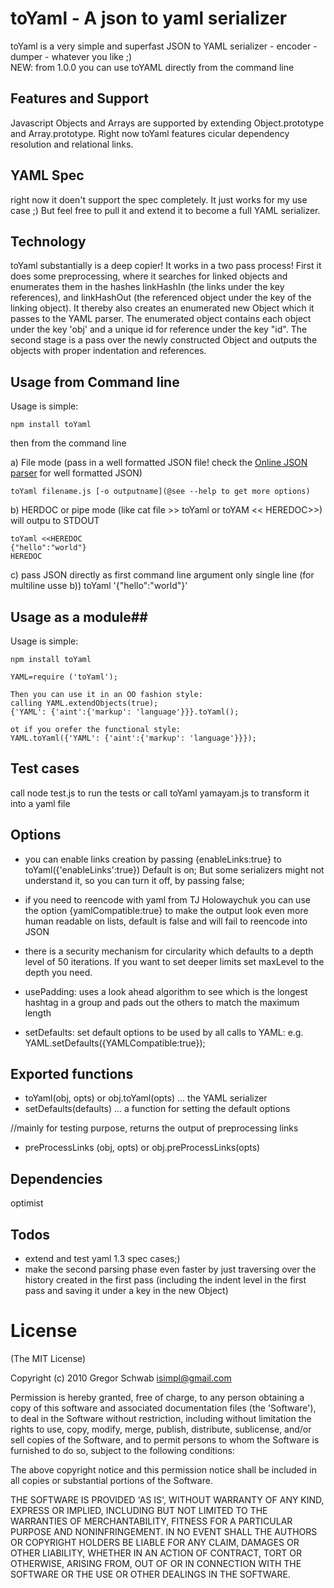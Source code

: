 # toYaml - A json to yaml serializer  #

toYaml is a very simple and superfast JSON to YAML serializer - encoder - dumper - whatever you like ;)  
NEW: from 1.0.0 you can use toYAML directly from the command line

## Features and Support ##

Javascript Objects and Arrays are supported by extending Object.prototype and Array.prototype.
Right now toYaml features cicular dependency resolution and relational links.


## YAML Spec ##

right now it doen't support the spec completely. It just works for my use case ;) But feel free to pull it and extend it to become a full YAML serializer.

## Technology ##

toYaml substantially is a deep copier! It works in a two pass process! First it does some preprocessing, where it searches for linked objects and enumerates them in the hashes linkHashIn (the links under the key references), and linkHashOut (the referenced object under the key of the linking object). It thereby also creates an enumerated new Object which it passes to the YAML parser. The enumerated object contains each object under the key 'obj' and a unique id for reference under the key "id". The second stage is a pass over the newly constructed Object and outputs the objects with proper indentation and references.

## Usage from Command line ##

Usage is simple:

    npm install toYaml
    
then from the command line 

a) File mode (pass in a well formatted JSON file! check the [Online JSON parser](http://json.parser.online.fr/)  for well formatted JSON)   

    toYaml filename.js [-o outputname](@see --help to get more options)   
      
b) HERDOC or pipe mode (like cat file >> toYaml or toYAM << HEREDOC>>)  will outpu to STDOUT       
  
    toYaml <<HEREDOC
    {"hello":"world"}
    HEREDOC

c) pass JSON directly as first command line argument only single line (for multiline usse b))
    toYaml '{"hello":"world"}'                    
    
## Usage as a module##

Usage is simple:

    npm install toYaml

    YAML=require ('toYaml');

    Then you can use it in an OO fashion style:
    calling YAML.extendObjects(true);
    {'YAML': {'aint':{'markup': 'language'}}}.toYaml();

    ot if you orefer the functional style:
    YAML.toYaml({'YAML': {'aint':{'markup': 'language'}}});

## Test cases ##

call node test.js to run the tests 
or call toYaml yamayam.js to transform it into a yaml file 
 
## Options ##
* you can enable links creation by passing {enableLinks:true} to toYaml({'enableLinks':true})
Default is on; But some serializers might not understand it, so you can turn it off, by passing false;
* if you need to reencode with yaml from TJ Holowaychuk you can use the option {yamlCompatible:true} to make the output look even more human readable on lists, default is false and will fail to reencode into JSON

* there is a security mechanism for circularity which defaults to a depth level of 50 iterations. If you want to set deeper limits set maxLevel to the depth you need.

* usePadding: uses a look ahead algorithm to see which is the longest hashtag in a group and pads out the others to match the maximum length  

* setDefaults: set default options to be used by all calls to YAML: e.g. YAML.setDefaults({YAMLCompatible:true});

## Exported functions ##

- toYaml(obj, opts) or obj.toYaml(opts) ... the YAML serializer
- setDefaults(defaults) ... a function for setting the default options

//mainly for testing purpose, returns the output of preprocessing links
- preProcessLinks (obj, opts) or obj.preProcessLinks(opts)

## Dependencies ##

optimist

## Todos ##

* extend and test yaml 1.3 spec cases;)
* make the second parsing phase even faster by just traversing over the history created in the first pass (including the indent level in the first pass and saving it under a key in the new Object)

# License 

(The MIT License)

Copyright (c) 2010 Gregor Schwab <isimpl@gmail.com>

Permission is hereby granted, free of charge, to any person obtaining
a copy of this software and associated documentation files (the
'Software'), to deal in the Software without restriction, including
without limitation the rights to use, copy, modify, merge, publish,
distribute, sublicense, and/or sell copies of the Software, and to
permit persons to whom the Software is furnished to do so, subject to
the following conditions:

The above copyright notice and this permission notice shall be
included in all copies or substantial portions of the Software.

THE SOFTWARE IS PROVIDED 'AS IS', WITHOUT WARRANTY OF ANY KIND,
EXPRESS OR IMPLIED, INCLUDING BUT NOT LIMITED TO THE WARRANTIES OF
MERCHANTABILITY, FITNESS FOR A PARTICULAR PURPOSE AND NONINFRINGEMENT.
IN NO EVENT SHALL THE AUTHORS OR COPYRIGHT HOLDERS BE LIABLE FOR ANY
CLAIM, DAMAGES OR OTHER LIABILITY, WHETHER IN AN ACTION OF CONTRACT,
TORT OR OTHERWISE, ARISING FROM, OUT OF OR IN CONNECTION WITH THE
SOFTWARE OR THE USE OR OTHER DEALINGS IN THE SOFTWARE.